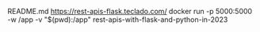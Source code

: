 README.md
https://rest-apis-flask.teclado.com/
docker run -p 5000:5000 -w /app -v "$(pwd):/app" rest-apis-with-flask-and-python-in-2023